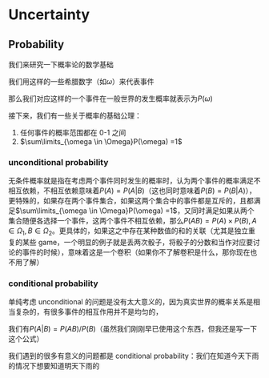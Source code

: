 # Uncertainty

## Probability

我们来研究一下概率论的数学基础

我们用这样的一些希腊数字（如$\omega$）来代表事件

那么我们对应这样的一个事件在一般世界的发生概率就表示为$P(\omega)$

接下来，我们有一些关于概率的基础公理：

1. 任何事件的概率范围都在 0-1 之间
2. $\sum\limits_{\omega \in \Omega}P(\omega) =1$

### unconditional probability

无条件概率就是指在考虑两个事件同时发生的概率时，认为两个事件的概率满足不相互依赖，不相互依赖意味着$P(A)=P(A|B)$（这也同时意味着$P(B)=P(B|A)$），更特殊的，如果存在两个事件集合，如果这两个集合中的事件都是互斥的，且都满足$\sum\limits_{\omega \in \Omega}P(\omega) =1$，又同时满足如果从两个集合随便各选择一个事件，这两个事件不相互依赖，那么$P(AB)=P(A) \times P(B),A\in \Omega_1,B \in \Omega_2$。更具体的，如果这之中存在某种数值的和的关联（尤其是独立重复的某些 game，一个明显的例子就是丢两次骰子，将骰子的分数和当作对应要讨论的事件的时候），意味着这是一个卷积（如果你不了解卷积是什么，那你现在也不用了解）

### conditional probability

单纯考虑 unconditional 的问题是没有太大意义的，因为真实世界的概率关系是相当复杂的，有很多事件的相互作用并不是均匀的，

我们有$P(A|B)=P(AB)/P(B)$（虽然我们刚刚早已使用这个东西，但我还是写一下这个公式）

我们遇到的很多有意义的问题都是 conditional probability：我们在知道今天下雨的情况下想要知道明天下雨的